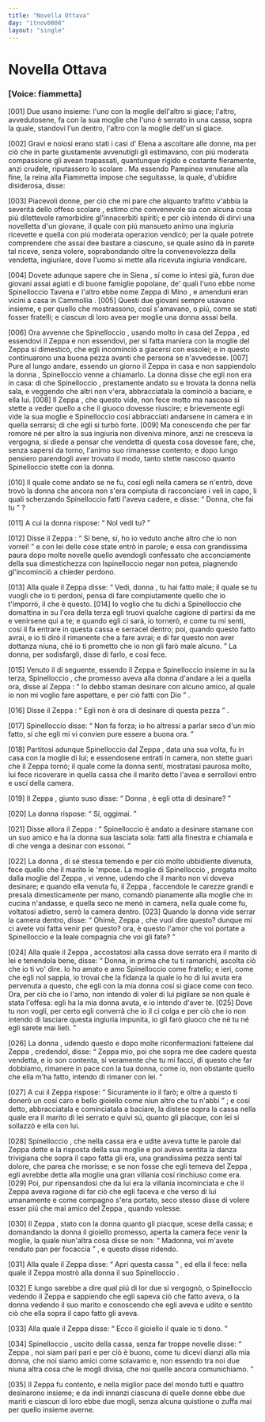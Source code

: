 ```yaml
---
title: "Novella Ottava"
day: "itnov0808"
layout: "single"
---
```

<div id="nov0808" type="novella" who="fiammetta">
 <h1>
  Novella Ottava
 </h1>
 <argument>
  <p>
   <h3>
    [Voice: fiammetta]
   </h3>
  </p>
  <p>
   <a name="p08080001">
    [001]
   </a>
   Due usano insieme: l'uno con la moglie dell'altro si giace; l'altro, avvedutosene, fa con la sua moglie che l'uno &egrave; serrato in una cassa, sopra la quale, standovi l'un dentro, l'altro con la moglie dell'un si giace.
  </p>
 </argument>
 <div3 type="commentary" who="author">
  <p>
   <a name="p08080002">
    [002]
   </a>
   Gravi e noiosi erano stati i casi d'
   <name persref="elena" type="person">
    Elena
   </name>
   a ascoltare alle donne, ma per ci&ograve; che in parte giustamente avvenutigli gli estimavano, con pi&uacute; moderata compassione gli avean trapassati, quantunque rigido e costante fieramente, anzi crudele, riputassero lo
   <name persref="rinieri" type="person">
    scolare
   </name>
   . Ma essendo
   <name persref="pampinea" type="person">
    Pampinea
   </name>
   venutane alla fine, la
   <name persref="lauretta" type="person">
    reina
   </name>
   alla
   <name persref="fiammetta" type="person">
    Fiammetta
   </name>
   impose che seguitasse, la quale, d'ubidire disiderosa, disse:
  </p>
 </div3>
 <div3 type="commentary" who="fiammetta">
  <p>
   <a name="p08080003">
    [003]
   </a>
   Piacevoli donne, per ci&ograve; che mi pare che alquanto trafitto v'abbia la severit&agrave; dello offeso
   <name persref="rinieri" type="person">
    scolare
   </name>
   , estimo che convenevole sia con alcuna cosa pi&uacute; dilettevole ramorbidire gl'innacerbiti spiriti; e per ci&ograve; intendo di dirvi una novelletta d'un giovane, il quale con pi&uacute; mansueto animo una ingiuria ricevette e quella con pi&uacute; moderata operazion vendic&ograve;; per la quale potrete comprendere che assai dee bastare a ciascuno, se quale asino d&agrave; in parete tal riceve, senza volere, soprabondando oltre la convenevolezza della vendetta, ingiuriare, dove l'uomo si mette alla ricevuta ingiuria vendicare.
  </p>
 </div3>
 <p>
  <a name="p08080004">
   [004]
  </a>
  Dovete adunque sapere che in
  <name placeref="siena" type="place">
   Siena
  </name>
  , s&iacute; come io intesi gi&agrave;, furon due giovani assai agiati e di buone famiglie popolane, de' quali l'uno ebbe nome
  <name persref="spinelloccio" type="person">
   Spinelloccio Tavena
  </name>
  e l'altro ebbe nome
  <name persref="zeppa" type="person">
   Zeppa di Mino
  </name>
  , e amenduni eran vicini a casa in
  <name placeref="camollia" type="place">
   Cammollia
  </name>
  .
  <a name="p08080005">
   [005]
  </a>
  Questi due giovani sempre usavano insieme, e per quello che mostrassono, cos&iacute; s'amavano, o pi&uacute;, come se stati fosser fratelli; e ciascun di loro avea per moglie una donna assai bella.
 </p>
 <p>
  <a name="p08080006">
   [006]
  </a>
  Ora avvenne che
  <name persref="spinelloccio" type="person">
   Spinelloccio
  </name>
  , usando molto in casa del
  <name persref="zeppa" type="person">
   Zeppa
  </name>
  , ed essendovi il
  <name persref="zeppa" type="person">
   Zeppa
  </name>
  e non essendovi, per s&iacute; fatta maniera con la moglie del
  <name persref="zeppa" type="person">
   Zeppa
  </name>
  si dimestic&ograve;, che egli incominci&ograve; a giacersi con essolei; e in questo continuarono una buona pezza avanti che persona se n'avvedesse.
  <a name="p08080007">
   [007]
  </a>
  Pure al lungo andare, essendo un giorno il
  <name persref="zeppa" type="person">
   Zeppa
  </name>
  in casa e non sappiendolo la
  <name persref="mogliezeppa-0808" type="person">
   donna
  </name>
  ,
  <name persref="spinelloccio" type="person">
   Spinelloccio
  </name>
  venne a chiamarlo. La donna disse che egli non era in casa: di che
  <name persref="spinelloccio" type="person">
   Spinelloccio
  </name>
  , prestamente andato su e trovata la donna nella sala, e veggendo che altri non v'era, abbracciatala la cominci&ograve; a baciare, e ella lui.
  <a name="p08080008">
   [008]
  </a>
  Il
  <name persref="zeppa" type="person">
   Zeppa
  </name>
  , che questo vide, non fece motto ma nascoso si stette a veder quello a che il giuoco dovesse riuscire; e brievemente egli vide la sua moglie e
  <name persref="spinelloccio" type="person">
   Spinelloccio
  </name>
  cos&iacute; abbracciati andarsene in camera e in quella serrarsi; di che egli si turb&ograve; forte.
  <a name="p08080009">
   [009]
  </a>
  Ma conoscendo che per far romore n&eacute; per altro la sua ingiuria non diveniva minore, anzi ne cresceva la vergogna, si diede a pensar che vendetta di questa cosa dovesse fare, che, senza sapersi da torno, l'animo suo rimanesse contento; e dopo lungo pensiero parendogli aver trovato il modo, tanto stette nascoso quanto
  <name persref="spinelloccio" type="person">
   Spinelloccio
  </name>
  stette con la donna.
 </p>
 <p>
  <a name="p08080010">
   [010]
  </a>
  Il quale come andato se ne fu, cos&iacute; egli nella camera se n'entr&ograve;, dove trov&ograve; la
  <name persref="mogliezeppa-0808" type="person">
   donna
  </name>
  che ancora non s'era compiuta di racconciare i veli in capo, li quali scherzando
  <name persref="spinelloccio" type="person">
   Spinelloccio
  </name>
  fatti l'aveva cadere, e disse:
  <q direct="unspecified">
   Donna, che fai tu
  </q>
  ?
 </p>
 <p>
  <a name="p08080011">
   [011]
  </a>
  A cui la
  <name persref="mogliezeppa-0808" type="person">
   donna
  </name>
  rispose:
  <q direct="unspecified" who="mogliezeppa-0808">
   Nol vedi tu?
  </q>
 </p>
 <p>
  <a name="p08080012">
   [012]
  </a>
  Disse il
  <name persref="zeppa" type="person">
   Zeppa
  </name>
  :
  <q direct="unspecified" who="zeppa">
   S&iacute; bene, s&iacute;, ho io veduto anche altro che io non vorrei!
  </q>
  e con lei delle cose state entr&ograve; in parole; e essa con grandissima paura dopo molte novelle quello avendogli confessato che acconciamente della sua dimestichezza con
  <name persref="spinelloccio" type="person">
   Ispinelloccio
  </name>
  negar non potea, piagnendo gl'incominci&ograve; a chieder perdono.
 </p>
 <p>
  <a name="p08080013">
   [013]
  </a>
  Alla quale il
  <name persref="zeppa" type="person">
   Zeppa
  </name>
  disse:
  <q direct="unspecified" who="zeppa">
   Vedi,
   <name persref="mogliezeppa-0808" type="person">
    donna
   </name>
   , tu hai fatto male; il quale se tu vuogli che io ti perdoni, pensa di fare compiutamente quello che io t'imporr&ograve;, il che &egrave; questo.
   <a name="p08080014">
    [014]
   </a>
   Io voglio che tu dichi a
   <name persref="spinelloccio" type="person">
    Spinelloccio
   </name>
   che domattina in su l'ora della terza egli truovi qualche cagione di partirsi da me e venirsene qui a te; e quando egli ci sar&agrave;, io torner&ograve;, e come tu mi senti, cos&iacute; il fa entrare in questa cassa e serracel dentro; poi, quando questo fatto avrai, e io ti dir&ograve; il rimanente che a fare avrai; e di far questo non aver dottanza niuna, ch&eacute; io ti prometto che io non gli far&ograve; male alcuno.
  </q>
  La donna, per sodisfargli, disse di farlo, e cos&iacute; fece.
 </p>
 <p>
  <a name="p08080015">
   [015]
  </a>
  Venuto il d&iacute; seguente, essendo il
  <name persref="zeppa" type="person">
   Zeppa
  </name>
  e
  <name persref="spinelloccio" type="person">
   Spinelloccio
  </name>
  insieme in su la terza,
  <name persref="spinelloccio" type="person">
   Spinelloccio
  </name>
  , che promesso aveva alla
  <name persref="mogliezeppa-0808" type="person">
   donna
  </name>
  d'andare a lei a quella ora, disse al
  <name persref="zeppa" type="person">
   Zeppa
  </name>
  :
  <q direct="unspecified" who="spinelloccio">
   Io debbo staman desinare con alcuno amico, al quale io non mi voglio fare aspettare, e per ci&ograve; fatti con Dio
  </q>
  .
 </p>
 <p>
  <a name="p08080016">
   [016]
  </a>
  Disse il
  <name persref="zeppa" type="person">
   Zeppa
  </name>
  :
  <q direct="unspecified" who="zeppa">
   Egli non &egrave; ora di desinare di questa pezza
  </q>
  .
 </p>
 <p>
  <a name="p08080017">
   [017]
  </a>
  <name persref="spinelloccio" type="person">
   Spinelloccio
  </name>
  disse:
  <q direct="unspecified" who="spinelloccio">
   Non fa forza; io ho altress&iacute; a parlar seco d'un mio fatto, s&iacute; che egli mi vi convien pure essere a buona ora.
  </q>
 </p>
 <p>
  <a name="p08080018">
   [018]
  </a>
  Partitosi adunque
  <name persref="spinelloccio" type="person">
   Spinelloccio
  </name>
  dal
  <name persref="zeppa" type="person">
   Zeppa
  </name>
  , data una sua volta, fu in casa con la moglie di lui; e essendosene entrati in camera, non stette guari che il
  <name persref="zeppa" type="person">
   Zeppa
  </name>
  torn&ograve;; il quale come la
  <name persref="mogliezeppa-0808" type="person">
   donna
  </name>
  sent&iacute;, mostratasi paurosa molto, lui fece ricoverare in quella cassa che il marito detto l'avea e serrollovi entro e usc&iacute; della camera.
 </p>
 <p>
  <a name="p08080019">
   [019]
  </a>
  Il
  <name persref="zeppa" type="person">
   Zeppa
  </name>
  , giunto suso disse:
  <q direct="unspecified" who="zeppa">
   <name persref="mogliezeppa-0808" type="person">
    Donna
   </name>
   , &egrave; egli otta di desinare?
  </q>
 </p>
 <p>
  <a name="p08080020">
   [020]
  </a>
  La
  <name persref="mogliezeppa-0808" type="person">
   donna
  </name>
  rispose:
  <q direct="unspecified" who="mogliezeppa-0808">
   S&iacute;, oggimai.
  </q>
 </p>
 <p>
  <a name="p08080021">
   [021]
  </a>
  Disse allora il
  <name persref="zeppa" type="person">
   Zeppa
  </name>
  :
  <q direct="unspecified" who="zeppa">
   <name persref="spinelloccio" type="person">
    Spinelloccio
   </name>
   &egrave; andato a desinare stamane con un suo amico e ha la donna sua lasciata sola: fatti alla finestra e chiamala e d&iacute; che venga a desinar con essonoi.
  </q>
 </p>
 <p>
  <a name="p08080022">
   [022]
  </a>
  La
  <name persref="mogliezeppa-0808" type="person">
   donna
  </name>
  , di s&eacute; stessa temendo e per ci&ograve; molto ubbidiente divenuta, fece quello che il marito le 'mpose. La moglie di
  <name persref="spinelloccio" type="person">
   Spinelloccio
  </name>
  , pregata molto dalla moglie del
  <name persref="zeppa" type="person">
   Zeppa
  </name>
  , vi venne, udendo che il marito non vi doveva desinare; e quando ella venuta fu, il
  <name persref="zeppa" type="person">
   Zeppa
  </name>
  , faccendole le carezze grandi e presala dimesticamente per mano, comand&ograve; pianamente alla moglie che in cucina n'andasse, e quella seco ne men&ograve; in camera, nella quale come fu, voltatosi adietro, serr&ograve; la camera dentro.
  <a name="p08080023">
   [023]
  </a>
  Quando la
  <name persref="mogliespinelloccio-0808" type="person">
   donna
  </name>
  vide serrar la camera dentro, disse:
  <q direct="unspecified" who="mogliespinelloccio-0808">
   Ohim&egrave;,
   <name persref="zeppa" type="person">
    Zeppa
   </name>
   , che vuol dire questo? dunque mi ci avete voi fatta venir per questo? ora, &egrave; questo l'amor che voi portate a
   <name persref="spinelloccio" type="person">
    Spinelloccio
   </name>
   e la leale compagnia che voi gli fate?
  </q>
 </p>
 <p>
  <a name="p08080024">
   [024]
  </a>
  Alla quale il
  <name persref="zeppa" type="person">
   Zeppa
  </name>
  , accostatosi alla cassa dove serrato era il marito di lei e tenendola bene, disse:
  <q direct="unspecified" who="zeppa">
   Donna, in prima che tu ti ramarichi, ascolta ci&ograve; che io ti vo' dire. Io ho amato e amo
   <name persref="spinelloccio" type="person">
    Spinelloccio
   </name>
   come fratello; e ieri, come che egli nol sappia, io trovai che la fidanza la quale io ho di lui avuta era pervenuta a questo, che egli con la mia donna cos&iacute; si giace come con teco. Ora, per ci&ograve; che io l'amo, non intendo di voler di lui pigliare se non quale &egrave; stata l'offesa: egli ha la mia donna avuta, e io intendo d'aver te.
   <a name="p08080025">
    [025]
   </a>
   Dove tu non vogli, per certo egli converr&agrave; che io il ci colga e per ci&ograve; che io non intendo di lasciare questa ingiuria impunita, io gli far&ograve; giuoco che n&eacute; tu n&eacute; egli sarete mai lieti.
  </q>
 </p>
 <p>
  <a name="p08080026">
   [026]
  </a>
  La
  <name persref="mogliespinelloccio-0808" type="person">
   donna
  </name>
  , udendo questo e dopo molte riconfermazioni fattelene dal
  <name persref="zeppa" type="person">
   Zeppa
  </name>
  , credendol, disse:
  <q direct="unspecified" who="mogliespinelloccio-0808">
   <name persref="zeppa" type="person">
    Zeppa
   </name>
   mio, poi che sopra me dee cadere questa vendetta, e io son contenta, s&iacute; veramente che tu mi facci, di questo che far dobbiamo, rimanere in pace con la tua donna, come io, non obstante quello che ella m'ha fatto, intendo di rimaner con lei.
  </q>
 </p>
 <p>
  <a name="p08080027">
   [027]
  </a>
  A cui il
  <name persref="zeppa" type="person">
   Zeppa
  </name>
  rispose:
  <q direct="unspecified" who="zeppa">
   Sicuramente io il far&ograve;; e oltre a questo ti doner&ograve; un cos&iacute; caro e bello gioiello come niun altro che tu n'abbi
  </q>
  ; e cos&iacute; detto, abbracciatala e cominciatala a baciare, la distese sopra la cassa nella quale era il marito di lei serrato e quivi s&uacute;, quanto gli piacque, con lei si sollazz&ograve; e ella con lui.
 </p>
 <p>
  <a name="p08080028">
   [028]
  </a>
  <name persref="spinelloccio" type="person">
   Spinelloccio
  </name>
  , che nella cassa era e udite aveva tutte le parole dal
  <name persref="zeppa" type="person">
   Zeppa
  </name>
  dette e la risposta della sua moglie e poi aveva sentita la danza trivigiana che sopra il capo fatta gli era, una grandissima pezza sent&iacute; tal dolore, che parea che morisse; e se non fosse che egli temeva del
  <name persref="zeppa" type="person">
   Zeppa
  </name>
  , egli avrebbe detta alla moglie una gran villania cos&iacute; rinchiuso come era.
  <a name="p08080029">
   [029]
  </a>
  Poi, pur ripensandosi che da lui era la villania incominciata e che il
  <name persref="zeppa" type="person">
   Zeppa
  </name>
  aveva ragione di far ci&ograve; che egli faceva e che verso di lui umanamente e come compagno s'era portato, seco stesso disse di volere esser pi&uacute; che mai amico del
  <name persref="zeppa" type="person">
   Zeppa
  </name>
  , quando volesse.
 </p>
 <p>
  <a name="p08080030">
   [030]
  </a>
  Il
  <name persref="zeppa" type="person">
   Zeppa
  </name>
  , stato con la
  <name persref="mogliespinelloccio-0808" type="person">
   donna
  </name>
  quanto gli piacque, scese della cassa; e domandando la donna il gioiello promesso, aperta la camera fece venir la moglie, la quale niun'altra cosa disse se non:
  <q direct="unspecified" who="mogliezeppa-0808">
   Madonna, voi m'avete renduto pan per focaccia
  </q>
  , e questo disse ridendo.
 </p>
 <p>
  <a name="p08080031">
   [031]
  </a>
  Alla quale il
  <name persref="zeppa" type="person">
   Zeppa
  </name>
  disse:
  <q direct="unspecified" who="zeppa">
   Apri questa cassa
  </q>
  , ed ella il fece: nella quale il
  <name persref="zeppa" type="person">
   Zeppa
  </name>
  mostr&ograve; alla donna il suo
  <name persref="spinelloccio" type="person">
   Spinelloccio
  </name>
  .
 </p>
 <p>
  <a name="p08080032">
   [032]
  </a>
  E lungo sarebbe a dire qual pi&uacute; di lor due si vergogn&ograve;, o
  <name persref="spinelloccio" type="person">
   Spinelloccio
  </name>
  vedendo il
  <name persref="zeppa" type="person">
   Zeppa
  </name>
  e sappiendo che egli sapeva ci&ograve; che fatto aveva, o la
  <name persref="mogliespinelloccio-0808" type="person">
   donna
  </name>
  vedendo il suo marito e conoscendo che egli aveva e udito e sentito ci&ograve; che ella sopra il capo fatto gli aveva.
 </p>
 <p>
  <a name="p08080033">
   [033]
  </a>
  Alla quale il
  <name persref="zeppa" type="person">
   Zeppa
  </name>
  disse:
  <q direct="unspecified" who="zeppa">
   Ecco il gioiello il quale io ti dono.
  </q>
 </p>
 <p>
  <a name="p08080034">
   [034]
  </a>
  <name persref="spinelloccio" type="person">
   Spinelloccio
  </name>
  , uscito della cassa, senza far troppe novelle disse:
  <q direct="unspecified" who="spinelloccio">
   <name persref="zeppa" type="person">
    Zeppa
   </name>
   , noi siam pari pari e per ci&ograve; &egrave; buono, come tu dicevi dianzi alla mia donna, che noi siamo amici come solavamo e, non essendo tra noi due niuna altra cosa che le mogli divisa, che noi quelle ancora comunichiamo.
  </q>
 </p>
 <p>
  <a name="p08080035">
   [035]
  </a>
  Il
  <name persref="zeppa" type="person">
   Zeppa
  </name>
  fu contento, e nella miglior pace del mondo tutti e quattro desinarono insieme; e da indi innanzi ciascuna di quelle donne ebbe due mariti e ciascun di loro ebbe due mogli, senza alcuna quistione o zuffa mai per quello insieme averne.
 </p>
</div>